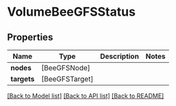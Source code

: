 # VolumeBeeGFSStatus

## Properties

Name | Type | Description | Notes
------------ | ------------- | ------------- | -------------
**nodes** | [BeeGFSNode] |  | 
**targets** | [BeeGFSTarget] |  | 

[[Back to Model list]](../#documentation-for-models) [[Back to API list]](../#documentation-for-api-endpoints) [[Back to README]](../)


